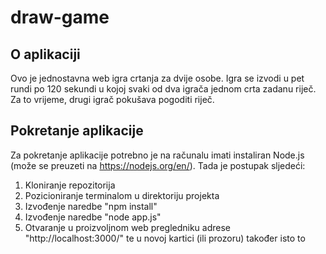 # draw-game

## O aplikaciji
Ovo je jednostavna web igra crtanja za dvije osobe. Igra se izvodi u pet rundi po 120 sekundi u kojoj svaki od dva igrača jednom crta zadanu riječ. Za to vrijeme, drugi igrač pokušava pogoditi riječ.

## Pokretanje aplikacije
Za pokretanje aplikacije potrebno je na računalu imati instaliran Node.js (može se preuzeti na https://nodejs.org/en/). Tada je postupak sljedeći:

1. Kloniranje repozitorija
2. Pozicioniranje terminalom u direktoriju projekta
3. Izvođenje naredbe "npm install"
4. Izvođenje naredbe "node app.js"
5. Otvaranje u proizvoljnom web pregledniku adrese "http://localhost:3000/" te u novoj kartici (ili prozoru) također isto to
